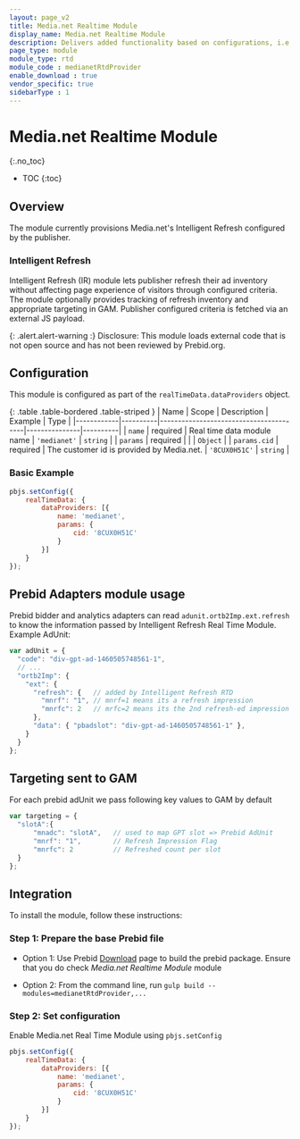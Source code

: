 ```yaml
---
layout: page_v2
title: Media.net Realtime Module
display_name: Media.net Realtime Module
description: Delivers added functionality based on configurations, i.e. refresh, viewability, etc.
page_type: module
module_type: rtd
module_code : medianetRtdProvider
enable_download : true
vendor_specific: true
sidebarType : 1
---
```


# Media.net Realtime Module

{:.no_toc}

* TOC
{:toc}

## Overview

The module currently provisions Media.net's Intelligent Refresh configured by the publisher.

### Intelligent Refresh

Intelligent Refresh (IR) module lets publisher refresh their ad inventory without affecting page experience of visitors through configured criteria. The module optionally provides tracking of refresh inventory and appropriate targeting in GAM. Publisher configured criteria is fetched via an external JS payload.

{: .alert.alert-warning :}
Disclosure: This module loads external code that is not open source and has not been reviewed by Prebid.org.

## Configuration

This module is configured as part of the `realTimeData.dataProviders` object.

{: .table .table-bordered .table-striped }
| Name       | Scope    | Description                            | Example       | Type     |
|------------|----------|----------------------------------------|---------------|----------|
| `name`     | required | Real time data module name | `'medianet'`   | `string` |
| `params`      | required |  | | `Object` |
| `params.cid`      | required | The customer id is provided by Media.net. | `'8CUX0H51C'` | `string` |

### Basic Example

```javascript
pbjs.setConfig({
    realTimeData: {
        dataProviders: [{
            name: 'medianet',
            params: {
                cid: '8CUX0H51C'
            }
        }]
    }
});
```

## Prebid Adapters module usage

Prebid bidder and analytics adapters can read `adunit.ortb2Imp.ext.refresh` to know the information passed by Intelligent Refresh Real Time Module. Example AdUnit:

```javascript
var adUnit = {
  "code": "div-gpt-ad-1460505748561-1",
  // ...
  "ortb2Imp": {
    "ext": {
      "refresh": {   // added by Intelligent Refresh RTD
        "mnrf": "1", // mnrf=1 means its a refresh impression
        "mnrfc": 2   // mrfc=2 means its the 2nd refresh-ed impression
      },
      "data": { "pbadslot": "div-gpt-ad-1460505748561-1" },
    }
  }
};
```

## Targeting sent to GAM

For each prebid adUnit we pass following key values to GAM by default

```javascript
var targeting = {
  "slotA":{
      "mnadc": "slotA",   // used to map GPT slot => Prebid AdUnit
      "mnrf": "1",        // Refresh Impression Flag
      "mnrfc": 2          // Refreshed count per slot
  }
};
```

## Integration

To install the module, follow these instructions:

### Step 1: Prepare the base Prebid file

* Option 1: Use Prebid [Download](/download.html) page to build the prebid package. Ensure that you do check *Media.net Realtime Module* module

* Option 2: From the command line, run `gulp build --modules=medianetRtdProvider,...`

### Step 2: Set configuration

Enable Media.net Real Time Module using `pbjs.setConfig`

```javascript
pbjs.setConfig({
    realTimeData: {
        dataProviders: [{
            name: 'medianet',
            params: {
                cid: '8CUX0H51C'
            }
        }]
    }
});
```
